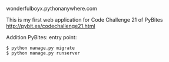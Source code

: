wonderfulboyx.pythonanywhere.com

This is my first web application for Code Challenge 21 of PyBites
http://pybit.es/codechallenge21.html

Addition PyBites: entry point:

	$ python manage.py migrate
	$ python manage.py runserver

